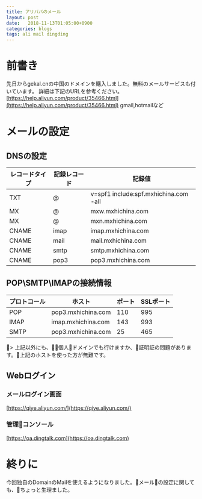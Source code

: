 ```yaml
---
title: アリババのメール
layout: post
date:   2018-11-13T01:05:00+0900
categories: blogs
tags: ali mail dingding
---
```


# 前書き

先日からgekal.cnの中国のドメインを購入しました。無料のメールサービスも付いています。
詳細は下記のURLを参考ください。
[https://help.aliyun.com/product/35466.html](https://help.aliyun.com/product/35466.html)
gmail,hotmailなど

# メールの設定

## DNSの設定

| レコードタイプ | 記録レコード | 記録値                                |
| -------------- | ------------ | ------------------------------------- |
| TXT            | @            | v=spf1 include:spf.mxhichina.com -all |
| MX             | @            | mxw.mxhichina.com                     |
| MX             | @            | mxn.mxhichina.com                     |
| CNAME          | imap         | imap.mxhichina.com                    |
| CNAME          | mail         | mail.mxhichina.com                    |
| CNAME          | smtp         | smtp.mxhichina.com                    |
| CNAME          | pop3         | pop3.mxhichina.com                    |

## POP\SMTP\IMAPの接続情報

| プロトコール | ホスト             | ポート | SSLポート |
| ------------ | ------------------ | ------ | --------- |
| POP          | pop3.mxhichina.com | 110    | 995       |
| IMAP         | imap.mxhichina.com | 143    | 993       |
| SMTP         | pop3.mxhichina.com | 25     | 465       |

> 上記以外にも、個人ドメインでも行けますか、証明証の問題があります。上記のホストを使った方が無難です。

## Webログイン

### メールログイン画面
        
[https://qiye.aliyun.com/](https://qiye.aliyun.com/)

### 管理コンソール

[https://oa.dingtalk.com](https://oa.dingtalk.com)

# 終りに

今回独自のDomainのMailを使えるようになりました。メールの設定に関しても、ちょっと生理ました。
